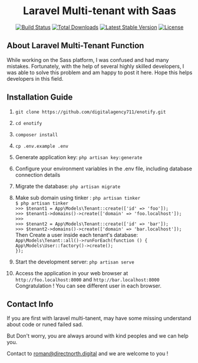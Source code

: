 <h1 align="center">Laravel Multi-tenant with Saas</h1>
<p align="center">
<a href="https://github.com/laravel/framework/actions"><img src="https://github.com/laravel/framework/workflows/tests/badge.svg" alt="Build Status"></a>
<a href="https://packagist.org/packages/laravel/framework"><img src="https://img.shields.io/packagist/dt/laravel/framework" alt="Total Downloads"></a>
<a href="https://packagist.org/packages/laravel/framework"><img src="https://img.shields.io/packagist/v/laravel/framework" alt="Latest Stable Version"></a>
<a href="https://packagist.org/packages/laravel/framework"><img src="https://img.shields.io/packagist/l/laravel/framework" alt="License"></a>
</p>

## About Laravel Multi-Tenant Function

While working on the Sass platform, I was confused and had many mistakes. Fortunately, with the help of several highly skilled developers, I was able to solve this problem and am happy to post it here. Hope this helps developers in this field.

## Installation Guide

1. `git clone https://github.com/digitalagency711/enotify.git`

2. `cd enotify`

3. `composer install`

4. `cp .env.example .env`

5. Generate application key: `php artisan key:generate`

6. Configure your environment variables in the .env file, including database connection details

7. Migrate the database: `php artisan migrate`

8. Make sub domain using tinker : `php artisan tinker`<br/>
    `$ php artisan tinker`<br/>
        `>>> $tenant1 = App\Models\Tenant::create(['id' => 'foo']);`<br/>
        `>>> $tenant1->domains()->create(['domain' => 'foo.localhost']);`<br/>
        `>>>`<br/>
        `>>> $tenant2 = App\Models\Tenant::create(['id' => 'bar']);`<br/>
        `>>> $tenant2->domains()->create(['domain' => 'bar.localhost']);`<br/>
    Then Create a user inside each tenant's database:<br/>
    `App\Models\Tenant::all()->runForEach(function () {`<br/>
        `App\Models\User::factory()->create();`<br/>
     `});`<br/>

9. Start the development server: `php artisan serve`

10. Access the application in your web browser at `http://foo.localhost:8000` and `http://bar.localhost:8000`
    Congratulation ! You can see different user in each browser.

## Contact Info

If you are first with laravel multi-tanent, may have some missing understand about code or runed failed sad.

But Don't worry, you are always around with kind peoples and we can help you.

Contact to roman@directnorth.digital and we are welcome to you !